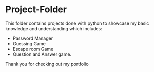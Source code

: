 # Project-Folder
This folder contains projects done with python to showcase my basic knowledge and understanding which includes:

- Password Manager
- Guessing Game
- Escape room Game
- Question and Answer game.

Thank you for checking out my portfolio
